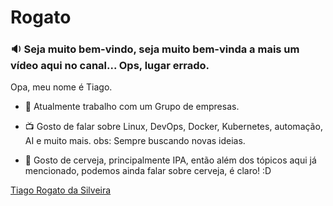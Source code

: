 # Rogato

<!--<p align="center">
<img alt="Discord" src="https://img.shields.io/discord/769953234965889026?label=Pessoas%20no%20Discord&style=plastic">
</p>

<p align="center">
  <a href="http://youtube.com/linuxtips?sub_confirmation=1">
    <img alt="YouTube Channel Subscribers" src="https://img.shields.io/youtube/channel/subscribers/UCJnKVGmXRXrH49Tvrx5X0Sw?style=social">
  </a>
  <a href="http://youtube.com/linuxtips?sub_confirmation=1">
    <img alt="YouTube Channel Views" src="https://img.shields.io/youtube/channel/views/UCJnKVGmXRXrH49Tvrx5X0Sw?style=social">
  </a>
  <a href="http://twitch.tv/linuxtips?sub_confirmation=1">
    <img alt="Twitch Status" src="https://img.shields.io/twitch/status/linuxtips?style=social">
  </a>
  <a href="http://github.com/badtuxx">
    <img alt="GitHub followers" src="https://img.shields.io/github/followers/badtuxx?style=social">
  </a>
  <a href="http://twitter.com/badtux_">
    <img alt="Twitter Follow" src="https://img.shields.io/twitter/follow/badtux_?style=social">
  </a>
  <a href="http://twitter.com/linuxtipsbr">
    <img alt="Twitter Follow" src="https://img.shields.io/twitter/follow/LINUXtipsBR?style=social">
  </a>
</p>

<p align="center">
  <a href="https://hub.docker.com/r/linuxtips/alertmanager_alpine">
    <img alt="Docker Pulls" src="https://img.shields.io/docker/pulls/linuxtips/alertmanager_alpine?label=alertmanager_alpine%20image%20pulls&style=plastic">
  </a>
  <a href="https://hub.docker.com/r/linuxtips/prometheus_alpine">
    <img alt="Docker Pulls" src="https://img.shields.io/docker/pulls/linuxtips/prometheus_alpine?label=prometheus_alpine%20image%20pulls&style=plastic">
  </a>
  <a href="https://hub.docker.com/r/linuxtips/node-exporter_alpine">
    <img alt="Docker Pulls" src="https://img.shields.io/docker/pulls/linuxtips/node-exporter_alpine?label=node-exporter_alpine%20image%20pulls&style=plastic">
  </a>
</p>

<p align="center">
  <a href="https://github.com/badtuxx/DescomplicandoKubernetes">
    <img alt="GitHub Repo stars" src="https://img.shields.io/github/stars/badtuxx/descomplicandokubernetes?label=Descomplicando%20Kubernetes&style=social">
  </a>
  <a href="https://github.com/badtuxx/descomplicandoDocker">
    <img alt="GitHub Repo stars" src="https://img.shields.io/github/stars/badtuxx/descomplicandoDocker?label=Descomplicando%20Docker&style=social">
  </a>
  <a href="https://github.com/badtuxx/descomplicandoPrometheus">
    <img alt="GitHub Repo stars" src="https://img.shields.io/github/stars/badtuxx/descomplicandoPrometheus?label=Descomplicando%20Prometheus&style=social">
  </a>
  <a href="https://github.com/badtuxx/CertifiedContainersExpert">
    <img alt="GitHub Repo stars" src="https://img.shields.io/github/stars/badtuxx/CertifiedContainersExpert?label=CertifiedContainersExpert&style=social">
  </a>
  <a href="https://github.com/badtuxx/DescomplicandoGit">
    <img alt="GitHub Repo stars" src="https://img.shields.io/github/stars/badtuxx/DescomplicandoGit?label=Descomplicando%20Git&style=social">
  </a>
  <a href="https://github.com/badtuxx/DescomplicandoArgoCD">
    <img alt="GitHub Repo stars" src="https://img.shields.io/github/stars/badtuxx/DescomplicandoArgoCD?label=Descomplicando%20ArgoCD&style=social">
  </a>
  <a href="https://github.com/badtuxx/Giropops-Monitoring">
    <img alt="GitHub Repo stars" src="https://img.shields.io/github/stars/badtuxx/Giropops-Monitoring?label=Giropops%20Monitoring&style=social">
  </a>
  <a href="https://github.com/badtuxx/DescomplicandoHelm">
    <img alt="GitHub Repo stars" src="https://img.shields.io/github/stars/badtuxx/DescomplicandoHelm?label=Descomplicando%20Helm&style=social">
  </a>
                <a href="https://github.com/badtuxx/convencendo-seu-chefe">
    <img alt="GitHub Repo stars" src="https://img.shields.io/github/stars/badtuxx/convencendo-seu-chefe?label=convencendo-seu-chefe&style=social">
</p>-->


### :sound: Seja muito bem-vindo, seja muito bem-vinda a mais um vídeo aqui no canal... Ops, lugar errado. 

Opa, meu nome é Tiago. 

- :rocket: Atualmente trabalho com um Grupo de empresas.

- :tv: Gosto de falar sobre Linux, DevOps, Docker, Kubernetes, automação, AI e muito mais. obs: Sempre buscando novas ideias. 

- 💬 Gosto de cerveja, principalmente IPA, então além dos tópicos aqui já mencionado, podemos ainda falar sobre cerveja, é claro! :D

<div class="badge-base LI-profile-badge" data-locale="pt_BR" data-size="large" data-theme="dark" data-type="HORIZONTAL" data-vanity="tiago-rogato-da-silveira-095563b6" data-version="v1"><a class="badge-base__link LI-simple-link" href="https://br.linkedin.com/in/tiago-rogato-da-silveira-095563b6?trk=profile-badge">Tiago Rogato da Silveira</a></div>
              

<!--
**badtuxx/badtuxx** is a ✨ _special_ ✨ repository because its `README.md` (this file) appears on your GitHub profile.

Here are some ideas to get you started:

- 🔭 I’m currently working on ...
- 🌱 I’m currently learning ...
- 👯 I’m looking to collaborate on ...
- 🤔 I’m looking for help with ...
- 💬 Ask me about ...
- 📫 How to reach me: ...
- 😄 Pronouns: ...
- ⚡ Fun fact: ...
-->
